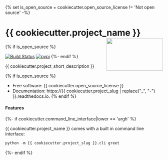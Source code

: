{% set is_open_source = cookiecutter.open_source_license != 'Not open source' -%}

<h1>{{ cookiecutter.project_name }}<img src='https://github.com/{{ cookiecutter.github_username }}/{{ cookiecutter.project_slug }}/blob/master/img/snek.png' align='right' width='180' height='104'></h1>


{% if is_open_source %}

[![Build Status](https://travis-ci.com/{{cookiecutter.github_username}}/{{cookiecutter.project_slug}}.svg?branch=master)](https://travis-ci.com/{{cookiecutter.github_username}}/{{cookiecutter.project_slug}})
[![pypi](https://img.shields.io/pypi/v/{{cookiecutter.project_slug}}.svg)](https://pypi.python.org/pypi/{{cookiecutter.project_slug}})
{%- endif %}


{{ cookiecutter.project_short_description }}

{% if is_open_source %}
* Free software: {{ cookiecutter.open_source_license }}
* Documentation: https://{{ cookiecutter.project_slug | replace("_", "-") }}.readthedocs.io.
{% endif %}

#### Features

{%- if cookiecutter.command_line_interface|lower == 'argh' %}

{{ cookiecutter.project_name }} comes with a built in command line interface:

```python
python -m {{ cookiecutter.project_slug }}.cli greet
```

{%- endif %}
